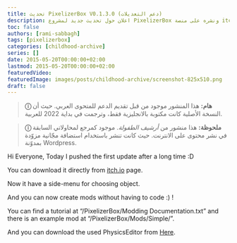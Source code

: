```yaml
---
title: تحديث PixelizerBox V0.1.3.0 (دعم التعديلات)
description: اعلان حول تحديث جديد لمشروع PixelizerBox ونشره على منصة itch.io.
toc: false
authors: [rami-sabbagh]
tags: [pixelizerbox]
categories: [childhood-archive]
series: []
date: 2015-05-20T00:00:00+02:00
lastmod: 2015-05-20T00:00:00+02:00
featuredVideo:
featuredImage: images/posts/childhood-archive/screenshot-825x510.png
draft: false
---
```


> **ⓘ هام:** هذا المنشور موجود من قبل تقديم الدعم للمتحوى العربي. حيث أن النسخة الأصلية كانت مكتوبة بالانجليزية فقط، وترجمت في بداية 2022 للعربية.

> **ⓘ ملحوظة:** هذا منشور من _أرشيف الطفولة_. موجود كمرجع  لمحاولاتي السابقة في نشر محتوى على الانترنت. حيث كانت تنشر باستخدام استضافة مجّانية مزوّدة بمدوّنة Wordpress.

Hi Everyone, Today I pushed the first update after a long time :D

You can download it directly from [itch.io](http://ramilego4game.itch.io/pixelizerbox) page.

Now it have a side-menu for choosing object.

And you can now create mods without having to code :) !

You can find a tutorial at “/PixelizerBox/Modding Documentation.txt” and there is an example mod at “/PixelizerBox/Mods/Simple/”.

And you can download the used PhysicsEditor from [Here](https://www.codeandweb.com/physicseditor).